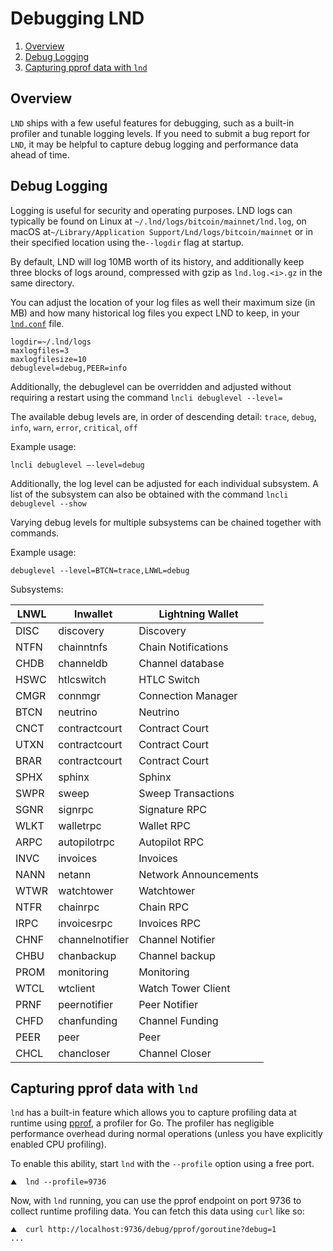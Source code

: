 # Debugging LND

1. [Overview](debugging\_lnd.md#overview)
2. [Debug Logging](debugging\_lnd.md#debug-logging)
3. [Capturing pprof data with `lnd`](debugging\_lnd.md#capturing-pprof-data-with-lnd)

## Overview

`LND` ships with a few useful features for debugging, such as a built-in profiler and tunable logging levels. If you need to submit a bug report for `LND`, it may be helpful to capture debug logging and performance data ahead of time.

## Debug Logging

Logging is useful for security and operating purposes. LND logs can typically be found on Linux at `~/.lnd/logs/bitcoin/mainnet/lnd.log`, on macOS at ​​`~/Library/Application Support/Lnd/logs/bitcoin/mainnet` or in their specified location using the`--logdir` flag at startup.

By default, LND will log 10MB worth of its history, and additionally keep three blocks of logs around, compressed with gzip as `lnd.log.<i>.gz` in the same directory.

You can adjust the location of your log files as well their maximum size (in MB) and how many historical log files you expect LND to keep, in your [`lnd.conf`](lnd.conf.md) file.

`logdir=~/.lnd/logs`\
`maxlogfiles=3`\
`maxlogfilesize=10`\
`debuglevel=debug,PEER=info`

Additionally, the debuglevel can be overridden and adjusted without requiring a restart using the command `lncli debuglevel --level=`

The available debug levels are, in order of descending detail: `trace`, `debug`, `info`, `warn`, `error`, `critical`, `off`

Example usage:

`lncli debuglevel –-level=debug`

Additionally, the log level can be adjusted for each individual subsystem. A list of the subsystem can also be obtained with the command `lncli debuglevel --show`

Varying debug levels for multiple subsystems can be chained together with commands.

Example usage:

`debuglevel --level=BTCN=trace,LNWL=debug`

Subsystems:

| LNWL | lnwallet        | Lightning Wallet      |
| ---- | --------------- | --------------------- |
| DISC | discovery       | Discovery             |
| NTFN | chainntnfs      | Chain Notifications   |
| CHDB | channeldb       | Channel database      |
| HSWC | htlcswitch      | HTLC Switch           |
| CMGR | connmgr         | Connection Manager    |
| BTCN | neutrino        | Neutrino              |
| CNCT | contractcourt   | Contract Court        |
| UTXN | contractcourt   | Contract Court        |
| BRAR | contractcourt   | Contract Court        |
| SPHX | sphinx          | Sphinx                |
| SWPR | sweep           | Sweep Transactions    |
| SGNR | signrpc         | Signature RPC         |
| WLKT | walletrpc       | Wallet RPC            |
| ARPC | autopilotrpc    | Autopilot RPC         |
| INVC | invoices        | Invoices              |
| NANN | netann          | Network Announcements |
| WTWR | watchtower      | Watchtower            |
| NTFR | chainrpc        | Chain RPC             |
| IRPC | invoicesrpc     | Invoices RPC          |
| CHNF | channelnotifier | Channel Notifier      |
| CHBU | chanbackup      | Channel backup        |
| PROM | monitoring      | Monitoring            |
| WTCL | wtclient        | Watch Tower Client    |
| PRNF | peernotifier    | Peer Notifier         |
| CHFD | chanfunding     | Channel Funding       |
| PEER | peer            | Peer                  |
| CHCL | chancloser      | Channel Closer        |

## Capturing pprof data with `lnd`

`lnd` has a built-in feature which allows you to capture profiling data at runtime using [pprof](https://golang.org/pkg/runtime/pprof/), a profiler for Go. The profiler has negligible performance overhead during normal operations (unless you have explicitly enabled CPU profiling).

To enable this ability, start `lnd` with the `--profile` option using a free port.

```
⛰  lnd --profile=9736
```

Now, with `lnd` running, you can use the pprof endpoint on port 9736 to collect runtime profiling data. You can fetch this data using `curl` like so:

```
⛰  curl http://localhost:9736/debug/pprof/goroutine?debug=1
...
```
